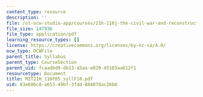 ```yaml
---
content_type: resource
description: ''
file: /ol-ocw-studio-app/courses/21h-116j-the-civil-war-and-reconstruction-fall-2005/03e606c8a65349bf3fdd884078ac26b0_MIT21H_116F05_syllF10.pdf
file_size: 147936
file_type: application/pdf
learning_resource_types: []
license: https://creativecommons.org/licenses/by-nc-sa/4.0/
ocw_type: OCWFile
parent_title: Syllabus
parent_type: CourseSection
parent_uid: fcaadbd9-db13-a5aa-e020-45103aa612f1
resourcetype: Document
title: MIT21H_116F05_syllF10.pdf
uid: 03e606c8-a653-49bf-3fdd-884078ac26b0
---
```

